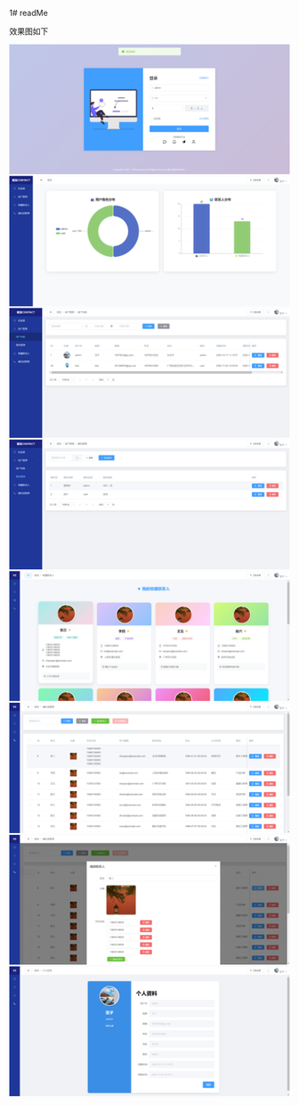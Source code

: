 1# readMe

效果图如下

![image-20241123181914544](readMe/image-20241123181914544.png)![image-20241123181920854](readMe/image-20241123181920854.png)![image-20241123181926442](readMe/image-20241123181926442.png)![image-20241123181930288](readMe/image-20241123181930288.png)![image-20241123181937275](readMe/image-20241123181937275.png)![image-20241123181940971](readMe/image-20241123181940971.png)![image-20241123181943292](readMe/image-20241123181943292.png)![image-20241123181951067](readMe/image-20241123181951067.png)
